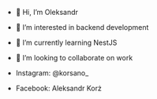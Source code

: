 - 👋 Hi, I’m Oleksandr
- 👀 I’m interested in backend development
- 🌱 I’m currently learning NestJS
- 💞️ I’m looking to collaborate on work

- Instagram: @korsano_
- Facebook: Aleksandr Korż
<!---
OleksandrKorzh1/OleksandrKorzh1 is a ✨ special ✨ repository because its `README.md` (this file) appears on your GitHub profile.
You can click the Preview link to take a look at your changes.
--->
